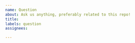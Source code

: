 ```yaml
---
name: Question
about: Ask us anything, preferably related to this repo!
title:
labels: question
assignees:

---
```

